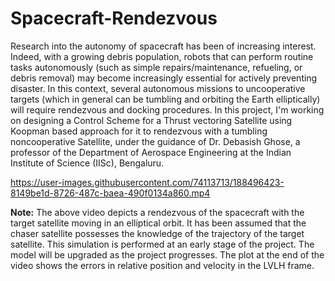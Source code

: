 # Spacecraft-Rendezvous
Research into the autonomy of spacecraft has been of increasing interest. Indeed, with a growing debris population, robots that can perform routine tasks autonomously (such as simple repairs/maintenance, refueling, or debris removal) may become increasingly essential for actively preventing disaster. In this context, several autonomous missions to uncooperative targets (which in general can be tumbling and orbiting the Earth elliptically) will require rendezvous and docking procedures. In this project, I'm working on designing a Control Scheme for a Thrust vectoring Satellite using Koopman based approach for it to rendezvous with a tumbling noncooperative Satellite, under the guidance of Dr. Debasish Ghose, a professor of the Department of Aerospace Engineering at the Indian Institute of Science (IISc),
Bengaluru. 

https://user-images.githubusercontent.com/74113713/188496423-8149be1d-8726-487c-baea-490f0134a860.mp4

**Note:** The above video depicts a rendezvous of the spacecraft with the target satellite moving in an elliptical orbit. It has been assumed that the chaser satellite possesses the knowledge of the trajectory of the target satellite. This simulation is performed at an early stage of the project. The model will be upgraded as the project progresses. The plot at the end of the video shows the errors in relative position and velocity in the LVLH frame. 
